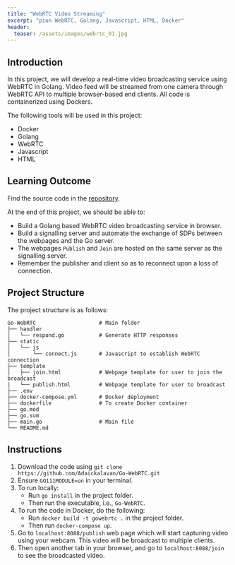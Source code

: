 ```yaml
---
title: "WebRTC Video Streaming"
excerpt: "pion WebRTC, Golang, Javascript, HTML, Docker"
header:
  teaser: /assets/images/webrtc_01.jpg
---
```


## Introduction

In this project, we will develop a real-time video broadcasting service using WebRTC in Golang. Video feed will be streamed from one camera through WebRTC API to multiple browser-based end clients. All code is containerized using Dockers.

The following tools will be used in this project:
+ Docker
+ Golang
+ WebRTC
+ Javascript
+ HTML

<!-- The complete system design and data flow of this project is illustrated by the following image. -->

<!-- {% capture fig_pipeline %}
![pipeline](/assets/images/scalable_deployment_kubernetes_02.jpg){:height="100%" width="100%" .align-center}
{% endcapture %} -->

<!-- <figure id="pipeline">
  {{ fig_pipeline | markdownify | remove: "<p>" | remove: "</p>" }}
  <figcaption>Scalable microservices architecture for video analytics pipeline.</figcaption>
</figure> -->

## Learning Outcome

Find the source code in the [repository](https://github.com/Adaickalavan/Go-WebRTC).

At the end of this project, we should be able to:
+ Build a Golang based WebRTC video broadcasting service in browser.
+ Build a signalling server and automate the exchange of SDPs between the webpages and the Go server. 
+ The webpages `Publish` and `Join` are hosted on the same server as the signalling server.
+ Remember the publisher and client so as to reconnect upon a loss of connection.

## Project Structure

The project structure is as follows:

```text
Go-WebRTC                    # Main folder
├── handler                      
│   └── respond.go           # Generate HTTP responses
├── static                       
│   └── js
│       └── connect.js       # Javascript to establish WebRTC connection
├── template                
│   ├── join.html            # Webpage template for user to join the broadcast 
|   └── publish.html         # Webpage template for user to broadcast
├── .env
├── docker-compose.yml       # Docker deployment
├── dockerfile               # To create Docker container
├── go.mod
├── go.sum
├── main.go                  # Main file
└── README.md                                 
```

## Instructions
1. Download the code using `git clone https://github.com/Adaickalavan/Go-WebRTC.git`
1. Ensure `GO111MODULE=on` in your terminal.
1. To run locally:
    + Run `go install` in the project folder.
    + Then run the executable, i.e., `Go-WebRTC`.
1. To run the code in Docker, do the following:
    + Run `docker build -t gowebrtc .` in the project folder.
    + Then run `docker-compose up`.
1. Go to `localhost:8088/publish` web page which will start capturing video using your webcam. This video will be broadcast to multiple clients.
1. Then open another tab in your browser, and go to `localhost:8088/join` to see the broadcasted video. 
